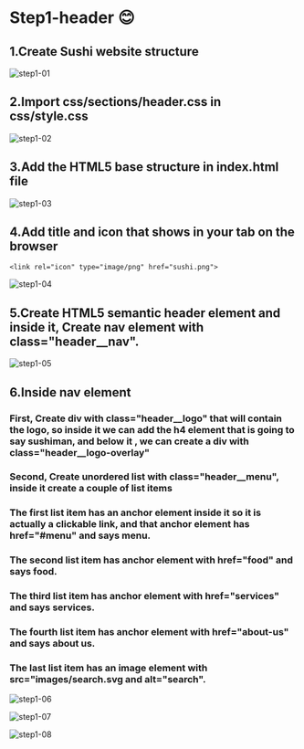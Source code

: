 # Step1-header 😊
## 1.Create Sushi website structure
![step1-01](https://github.com/fatmakhaledosman/Sushi-Themed-Website-step-by-step/blob/main/Step1-header/images-readme-file/img1-01.png)

## 2.Import css/sections/header.css in css/style.css
![step1-02](https://github.com/fatmakhaledosman/Sushi-Themed-Website-step-by-step/blob/main/Step1-header/images-readme-file/img1-02.png)

## 3.Add the HTML5 base structure in index.html file
![step1-03](https://github.com/fatmakhaledosman/Sushi-Themed-Website-step-by-step/blob/main/Step1-header/images-readme-file/img1-03.png)

## 4.Add title and icon that shows in your tab on the browser
```
<link rel="icon" type="image/png" href="sushi.png">
```
![step1-04](https://github.com/fatmakhaledosman/Sushi-Themed-Website-step-by-step/blob/main/Step1-header/images-readme-file/img1-04.png)

## 5.Create HTML5 semantic header element and inside it, Create nav element with class="header__nav".
![step1-05]()

## 6.Inside nav element
### First, Create div with class="header__logo" that will contain the logo, so inside it we can add the h4 element that is going to say sushiman, and below it , we can create a div with class="header__logo-overlay"
### Second, Create unordered list with class="header__menu", inside it create a couple of list items
### The first list item has an anchor element inside it so it is actually a clickable link, and that anchor element has href="#menu" and says menu.
### The second list item has anchor element with href="food" and says food.
### The third list item has anchor element with href="services" and says services.
### The fourth list item has anchor element with href="about-us" and says about us.
### The last list item has an image element with src="images/search.svg and alt="search".
![step1-06]()

![step1-07]()

![step1-08]()

